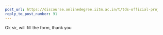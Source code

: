 ```yaml
---
post_url: https://discourse.onlinedegree.iitm.ac.in/t/tds-official-project1-discrepencies/171141/92
reply_to_post_number: 91
---
```

Ok sir, will fill the form, thank you